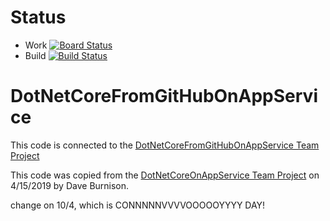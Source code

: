 # Status
- Work [![Board Status](https://dev.azure.com/daveburnisonms/6cfa41cc-4d88-4212-a17d-f033f6e86c75/902807a9-04be-441a-ad8c-835798cc58ad/_apis/work/boardbadge/c5ca48b5-cc7e-4953-88c4-9c6ce77011c6?columnOptions=1)](https://dev.azure.com/daveburnisonms/6cfa41cc-4d88-4212-a17d-f033f6e86c75/_boards/board/t/902807a9-04be-441a-ad8c-835798cc58ad/Microsoft.RequirementCategory/)
- Build [![Build Status](https://dev.azure.com/daveburnisonms/DotNetCoreFromGitHubOnAppService/_apis/build/status/DotNetCoreFromGitHubOnAppService%20-%20CI?branchName=master)](https://dev.azure.com/daveburnisonms/DotNetCoreFromGitHubOnAppService/_build/latest?definitionId=66&branchName=master)

# DotNetCoreFromGitHubOnAppService
This code is connected to the [DotNetCoreFromGitHubOnAppService Team Project](https://dev.azure.com/daveburnisonms/DotNetCoreFromGitHubOnAppService/_dashboards/dashboard/a1486d62-33e1-4707-8d18-25d6fc7ea218)

This code was copied from the [DotNetCoreOnAppService Team Project](https://dev.azure.com/daveburnisonms/_git/DotNetCoreFromGitHubOnAppService) on 4/15/2019 by Dave Burnison.

change on 10/4, which is CONNNNNVVVVOOOOOYYYY DAY!
